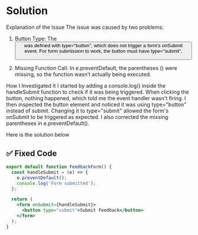 # Solution

Explanation of the Issue
The issue was caused by two problems:
1. Button Type: The <button> was defined with type="button", which does not trigger a form's onSubmit event. For form submission to work, the button must have type="submit".
   
2. Missing Function Call: In e.preventDefault, the parentheses () were missing, so the function wasn’t actually being executed.

How I Investigated It
I started by adding a console.log() inside the handleSubmit function to check if it was being triggered. When clicking the button, nothing happened, which told me the event handler wasn't firing. I then inspected the button element and noticed it was using type="button" instead of submit. Changing it to type="submit" allowed the form's onSubmit to be triggered as expected. I also corrected the missing parentheses in e.preventDefault().

Here is the solution below

## ✅ Fixed Code

```jsx
export default function FeedbackForm() {
  const handleSubmit = (e) => {
    e.preventDefault();
    console.log('Form submitted');
  };

  return (
    <form onSubmit={handleSubmit}>
      <button type="submit">Submit Feedback</button>
    </form>
  );
}
